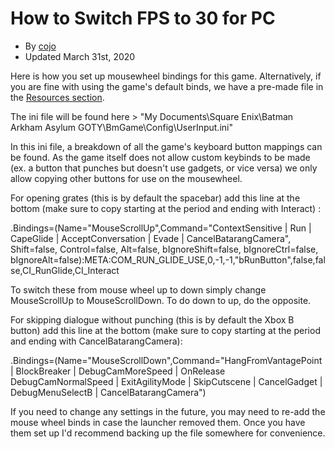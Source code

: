 # How to Switch FPS to 30 for PC
- By [cojo](https://www.speedrun.com/user/cojo)
- Updated March 31st, 2020

Here is how you set up mousewheel bindings for this game. Alternatively, if you are fine with using the game's default binds, we have a pre-made file in the [Resources section](https://www.speedrun.com/arkhamasylum/resources).

The ini file will be found here > "My Documents\Square Enix\Batman Arkham Asylum GOTY\BmGame\Config\UserInput.ini"

In this ini file, a breakdown of all the game's keyboard button mappings can be found.  As the game itself does not allow custom keybinds to be made (ex. a button that punches but doesn't use gadgets, or vice versa) we only allow copying other buttons for use on the mousewheel.  

For opening grates (this is by default the spacebar) add this line at the bottom (make sure to copy starting at the period and ending with Interact) :

.Bindings=(Name="MouseScrollUp",Command="ContextSensitive | Run | CapeGlide | AcceptConversation | Evade | CancelBatarangCamera", Shift=false, Control=false, Alt=false, bIgnoreShift=false, bIgnoreCtrl=false, bIgnoreAlt=false):META:COM_RUN_GLIDE_USE,0,-1,-1,"bRunButton",false,false,CI_RunGlide,CI_Interact

To switch these from mouse wheel up to down simply change MouseScrollUp to MouseScrollDown.  To do down to up, do the opposite.

For skipping dialogue without punching (this is by default the Xbox B button) add this line at the bottom (make sure to copy starting at the period and ending with CancelBatarangCamera):

.Bindings=(Name="MouseScrollDown",Command="HangFromVantagePoint | BlockBreaker | DebugCamMoreSpeed | OnRelease DebugCamNormalSpeed | ExitAgilityMode | SkipCutscene | CancelGadget | DebugMenuSelectB | CancelBatarangCamera")

If you need to change any settings in the future, you may need to re-add the mouse wheel binds in case the launcher removed them. Once you have them set up I'd recommend backing up the file somewhere for convenience.